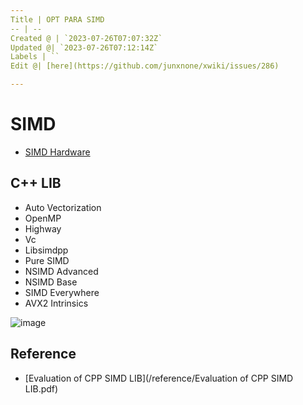 ```yaml
---
Title | OPT PARA SIMD
-- | --
Created @ | `2023-07-26T07:07:32Z`
Updated @| `2023-07-26T07:12:14Z`
Labels | ``
Edit @| [here](https://github.com/junxnone/xwiki/issues/286)

---
```

# SIMD
- [SIMD Hardware](/0007_Hardware_SIMD)

## C++ LIB
- Auto Vectorization
- OpenMP
- Highway
- Vc
- Libsimdpp
- Pure SIMD
- NSIMD Advanced
- NSIMD Base
- SIMD Everywhere
- AVX2 Intrinsics

![image](https://github.com/junxnone/xwiki/assets/2216970/aa30b96e-6968-4c90-bba8-115c5d72fe13)

## Reference
- [Evaluation of CPP SIMD LIB](/reference/Evaluation of CPP SIMD LIB.pdf)
